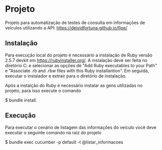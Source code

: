 # Projeto

Projeto para automatização de testes de consulta em informações de veículos utilizando a API: https://deividfortuna.github.io/fipe/ 

## Instalação

Para execução local do projeto é necessário a instalação de Ruby versão 2.5.7 devkit em https://rubyinstaller.org/. 
A instalação deve ser feita no diretório C: e selecionar as opções de "Add Ruby executables to your Path" e "Associate .rb and .rbw files with this Ruby installantion". Em seguida, executar o instalador e extrair para o diretório de instalação. 

Após a instalção do Ruby é necessário instalar as gens utilizadas no projeto, para isso execute o comando 

$ bundle install.


## Execução

Para executar o cenário de listagem das informações do veículo você deve executar o seguinte comando na raiz do projeto 

$ bundle exec cucumber -p default -t @listar_informacoes
    